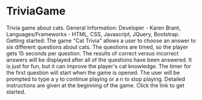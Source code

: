 # TriviaGame
Trivia game about cats.
General Information:
Developer - Karen Brant,
Languages/Frameworks - HTML, CSS, Javascript, JQuery, Bootstrap.
Getting started:
The game "Cat Trivia" allows a user to choose an answer to six different questions about cats.  The questions are timed, so
the player gets 15 seconds per question.  The results of correct versus incorrect answers will be displayed after all of the 
questions have been answered.  It is just for fun, but it can improve the player's cat knowledge. The timer for the first
question will start when the game is opened.  The user will be prompted to type a y to continue playing or a n to stop playing.
Detailed instructions are given at the beginning of the game.  Click the link to get started.
